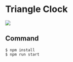 # Triangle Clock

<!-- <a href="https://github.com/yoshihitofujiwara/TriangleClock" target="_blank">DEMO</a><br> -->

<img src="example.gif">


## Command
```
$ npm install
$ npm run start
```


